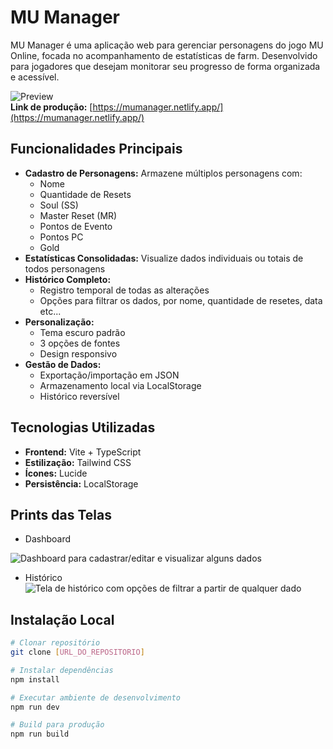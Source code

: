 # MU Manager

MU Manager é uma aplicação web para gerenciar personagens do jogo MU Online, focada no acompanhamento de estatísticas de farm. Desenvolvido para jogadores que desejam monitorar seu progresso de forma organizada e acessível.

![Preview](https://mumanager.netlify.app/preview.jpg)  
**Link de produção:** [https://mumanager.netlify.app/](https://mumanager.netlify.app/)

## Funcionalidades Principais

- **Cadastro de Personagens:** Armazene múltiplos personagens com:
  - Nome
  - Quantidade de Resets
  - Soul (SS)
  - Master Reset (MR)
  - Pontos de Evento
  - Pontos PC
  - Gold
- **Estatísticas Consolidadas:** Visualize dados individuais ou totais de todos personagens
- **Histórico Completo:**
  - Registro temporal de todas as alterações
  - Opções para filtrar os dados, por nome, quantidade de resetes, data etc...
- **Personalização:**
  - Tema escuro padrão
  - 3 opções de fontes
  - Design responsivo
- **Gestão de Dados:**
  - Exportação/importação em JSON
  - Armazenamento local via LocalStorage
  - Histórico reversível

## Tecnologias Utilizadas

- **Frontend:** Vite + TypeScript
- **Estilização:** Tailwind CSS
- **Ícones:** Lucide
- **Persistência:** LocalStorage

## Prints das Telas

- Dashboard

![Dashboard para cadastrar/editar e visualizar alguns dados](https://i.imgur.com/HzsJx9w.png)

- Histórico
  ![Tela de histórico com opções de filtrar a partir de qualquer dado](https://i.imgur.com/L7hK8tw.png)

## Instalação Local

```bash
# Clonar repositório
git clone [URL_DO_REPOSITORIO]

# Instalar dependências
npm install

# Executar ambiente de desenvolvimento
npm run dev

# Build para produção
npm run build
```
